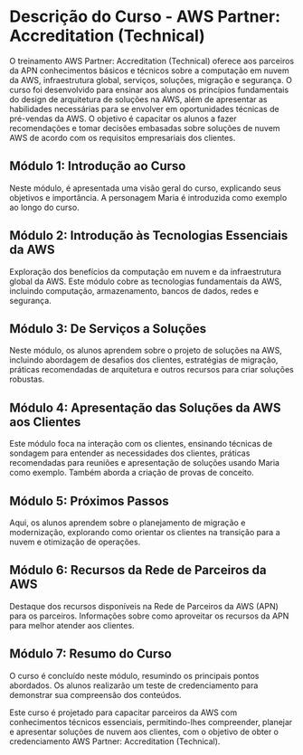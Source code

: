 # Descrição do Curso - AWS Partner: Accreditation (Technical)

O treinamento AWS Partner: Accreditation (Technical) oferece aos parceiros da APN conhecimentos básicos e técnicos sobre a computação em nuvem da AWS, infraestrutura global, serviços, soluções, migração e segurança. O curso foi desenvolvido para ensinar aos alunos os princípios fundamentais do design de arquitetura de soluções na AWS, além de apresentar as habilidades necessárias para se envolver em oportunidades técnicas de pré-vendas da AWS. O objetivo é capacitar os alunos a fazer recomendações e tomar decisões embasadas sobre soluções de nuvem AWS de acordo com os requisitos empresariais dos clientes.


## Módulo 1: Introdução ao Curso

Neste módulo, é apresentada uma visão geral do curso, explicando seus objetivos e importância. A personagem Maria é introduzida como exemplo ao longo do curso.

## Módulo 2: Introdução às Tecnologias Essenciais da AWS

Exploração dos benefícios da computação em nuvem e da infraestrutura global da AWS. Este módulo cobre as tecnologias fundamentais da AWS, incluindo computação, armazenamento, bancos de dados, redes e segurança.

## Módulo 3: De Serviços a Soluções

Neste módulo, os alunos aprendem sobre o projeto de soluções na AWS, incluindo abordagem de desafios dos clientes, estratégias de migração, práticas recomendadas de arquitetura e outros recursos para criar soluções robustas.

## Módulo 4: Apresentação das Soluções da AWS aos Clientes

Este módulo foca na interação com os clientes, ensinando técnicas de sondagem para entender as necessidades dos clientes, práticas recomendadas para reuniões e apresentação de soluções usando Maria como exemplo. Também aborda a criação de provas de conceito.

## Módulo 5: Próximos Passos

Aqui, os alunos aprendem sobre o planejamento de migração e modernização, explorando como orientar os clientes na transição para a nuvem e otimização de operações.

## Módulo 6: Recursos da Rede de Parceiros da AWS

Destaque dos recursos disponíveis na Rede de Parceiros da AWS (APN) para os parceiros. Informações sobre como aproveitar os recursos da APN para melhor atender aos clientes.

## Módulo 7: Resumo do Curso

O curso é concluído neste módulo, resumindo os principais pontos abordados. Os alunos realizarão um teste de credenciamento para demonstrar sua compreensão dos conteúdos.

Este curso é projetado para capacitar parceiros da AWS com conhecimentos técnicos essenciais, permitindo-lhes compreender, planejar e apresentar soluções de nuvem aos clientes, com o objetivo de obter o credenciamento AWS Partner: Accreditation (Technical).
